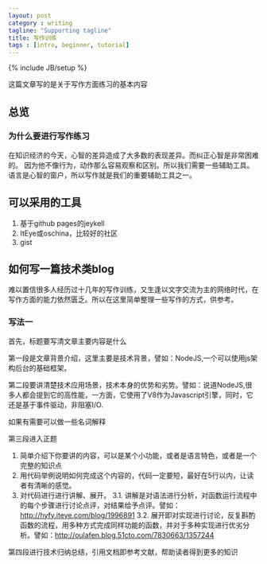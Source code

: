 ```yaml
---
layout: post
category : writing
tagline: "Supporting tagline"
title: 写作训练
tags : [intro, beginner, tutorial]
---
```

{% include JB/setup %}

这篇文章写的是关于写作方面练习的基本内容

## 总览

### 为什么要进行写作练习

在知识经济的今天，心智的差异造成了大多数的表现差异。而纠正心智是非常困难的。
因为他不像行为，动作那么容易观察和区别。所以我们需要一些辅助工具。
语言是心智的窗户，所以写作就是我们的重要辅助工具之一。

## 可以采用的工具

1. 基于github pages的jeykell
2. ItEye或oschina，比较好的社区
3. gist

## 如何写一篇技术类blog

难以置信很多人经历过十几年的写作训练，又生逢以文字交流为主的网络时代，在写作方面的能力依然匮乏。所以在这里简单整理一些写作的方式，供参考。

### 写法一

首先，标题要写清文章主要内容是什么

第一段是文章背景介绍，这里主要是技术背景，譬如：NodeJS,一个可以使用js架构后台的基础框架。

第二段要讲清楚技术应用场景，技术本身的优势和劣势。譬如：说道NodeJS,很多人都会提到它的高性能，一方面，它使用了V8作为Javascript引擎，同时，它还是基于事件驱动，非阻塞I/O.

如果有需要可以做一些名词解释

第三段进入正题

1. 简单介绍下你要讲的内容，可以是某个小功能，或者是语言特色，或者是一个完整的知识点
2. 用代码举例说明如何完成这个内容的，代码一定要短，最好在5行以内，让读者有清晰的感觉。
3. 对代码进行进行讲解、展开。
  3.1. 讲解是对语法进行分析，对函数运行流程中的每个步骤进行讨论点评，对结果给予点评。譬如：http://hyfy.iteye.com/blog/1996891
  3.2.  展开即对实现进行讨论，反复斟酌函数的流程，用多种方式完成同样功能的函数，并对于多种实现进行优劣分析。譬如：http://oulafen.blog.51cto.com/7830663/1357244

第四段进行技术归纳总结，引用文档即参考文献，帮助读者得到更多的知识


